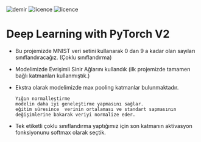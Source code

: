 ![demir](https://img.shields.io/badge/PyTorch-V1.2.0-red)
![licence](https://img.shields.io/badge/demir-ai-blueviolet)
![licence](https://img.shields.io/badge/Ahmet%20Furkan-DEM%C4%B0R-blue)

# Deep Learning with PyTorch V2

* Bu projemizde MNIST veri setini kullanarak 0 dan 9 a kadar olan sayıları sınıflandıracağız. (Çoklu sınıflandırma)
* Modelimizde Evrişimli Sinir Ağlarını kullandık (ilk projemizde tamamen bağlı katmanları kullanmıştık.)
* Ekstra olarak modelimizde max pooling katmanlar bulunmaktadır.
                      
      Yığın normalleştirme
      modelin daha iyi geneleştirme yapmasını sağlar.
      eğitim süresince  verinin ortalaması ve standart sapmasının değişimlerine bakarak veriyi normalize eder. 
* Tek etiketli çoklu sınıflandırma yaptığımız için son katmanın aktivasyon fonksiyonunu softmax olarak seçtik.
